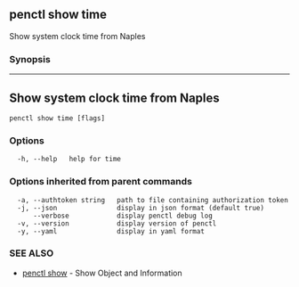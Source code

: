 ## penctl show time

Show system clock time from Naples

### Synopsis



------------------------------------
 Show system clock time from Naples 
------------------------------------


```
penctl show time [flags]
```

### Options

```
  -h, --help   help for time
```

### Options inherited from parent commands

```
  -a, --authtoken string   path to file containing authorization token
  -j, --json               display in json format (default true)
      --verbose            display penctl debug log
  -v, --version            display version of penctl
  -y, --yaml               display in yaml format
```

### SEE ALSO
* [penctl show](penctl_show.md)	 - Show Object and Information


